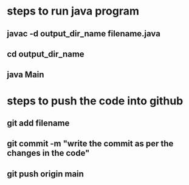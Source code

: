 # steps to run java program 
## javac -d  output_dir_name filename.java
## cd output_dir_name
## java Main

# steps to push the code into github
## git add filename
## git commit -m "write the commit as per the changes in the code"
## git push origin main
#
